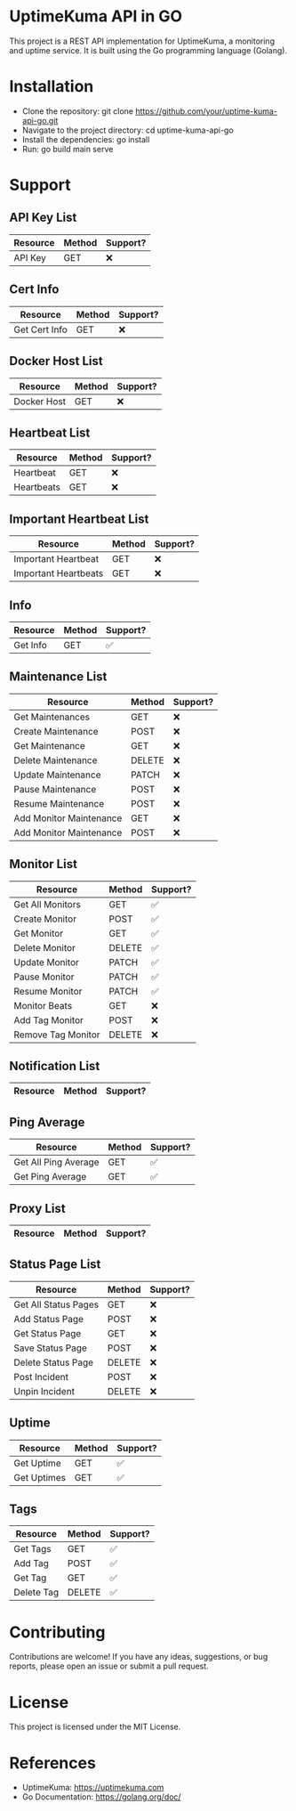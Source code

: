 # UptimeKuma API in GO

This project is a REST API implementation for UptimeKuma, a monitoring and uptime
service. It is built using the Go programming language (Golang).

# Installation

- Clone the repository: git clone https://github.com/your/uptime-kuma-api-go.git
- Navigate to the project directory: cd uptime-kuma-api-go
- Install the dependencies: go install
- Run: go build main serve

# Support

## API Key List
| Resource | Method | Support? |
|----------|--------|----------|
| API Key  | GET    | ❌      |

## Cert Info
| Resource      | Method | Support? |
|---------------|--------|----------|
| Get Cert Info | GET    | ❌      |

## Docker Host List
| Resource    | Method | Support? |
|-------------|--------|----------|
| Docker Host | GET    | ❌      |

## Heartbeat List
| Resource   | Method | Support? |
|------------|--------|----------|
| Heartbeat  | GET    | ❌      |
| Heartbeats | GET    | ❌      |

## Important Heartbeat List
| Resource             | Method | Support? |
|----------------------|--------|----------|
| Important Heartbeat  | GET    | ❌      |
| Important Heartbeats | GET    | ❌      |

## Info
| Resource | Method | Support? |
|----------|--------|----------|
| Get Info | GET    | ✅️      |

## Maintenance List
| Resource                | Method | Support? |
|-------------------------|--------|----------|
| Get Maintenances        | GET    | ❌      |
| Create Maintenance      | POST   | ❌      |
| Get Maintenance         | GET    | ❌      |
| Delete Maintenance      | DELETE | ❌      |
| Update Maintenance      | PATCH  | ❌      |
| Pause Maintenance       | POST   | ❌      |
| Resume Maintenance      | POST   | ❌      |
| Add Monitor Maintenance | GET    | ❌      |
| Add Monitor Maintenance | POST   | ❌      |

## Monitor List
| Resource           | Method | Support? |
|--------------------|--------|----------|
| Get All Monitors   | GET    | ✅️      |
| Create Monitor     | POST   | ✅️      |
| Get Monitor        | GET    | ✅️      |
| Delete Monitor     | DELETE | ✅️      |
| Update Monitor     | PATCH  | ✅️      |
| Pause Monitor      | PATCH  | ✅️      |
| Resume Monitor     | PATCH  | ✅️      |
| Monitor Beats      | GET    | ❌      |
| Add Tag Monitor    | POST   | ❌      |
| Remove Tag Monitor | DELETE | ❌      |

## Notification List
| Resource | Method | Support? |
|----------|--------|----------|

## Ping Average
| Resource             | Method | Support? |
|----------------------|--------|----------|
| Get All Ping Average | GET    | ✅️      |
| Get Ping Average     | GET    | ✅️      |

## Proxy List
| Resource | Method | Support? |
|----------|--------|----------|

## Status Page List
| Resource             | Method | Support? |
|----------------------|--------|----------|
| Get All Status Pages | GET    | ❌      |
| Add Status Page      | POST   | ❌      |
| Get Status Page      | GET    | ❌      |
| Save Status Page     | POST   | ❌      |
| Delete Status Page   | DELETE | ❌      |
| Post Incident        | POST   | ❌      |
| Unpin Incident       | DELETE | ❌      |

## Uptime
| Resource    | Method | Support? |
|-------------|--------|----------|
| Get Uptime  | GET    | ✅️      |
| Get Uptimes | GET    | ✅️      |

## Tags
| Resource   | Method | Support? |
|------------|--------|----------|
| Get Tags   | GET    | ✅️      |
| Add Tag    | POST   | ✅️      |
| Get Tag    | GET    | ✅️      |
| Delete Tag | DELETE | ✅️      |

# Contributing

Contributions are welcome! If you have any ideas, suggestions, or bug reports, 
please open an issue or submit a pull request.

# License

This project is licensed under the MIT License.

# References

- UptimeKuma: https://uptimekuma.com
- Go Documentation: https://golang.org/doc/